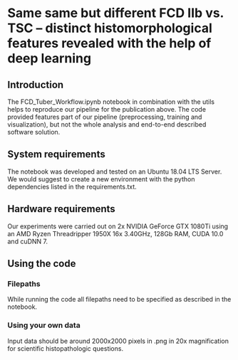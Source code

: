 # Same same but different FCD IIb vs. TSC – distinct histomorphological features revealed with the help of deep learning
## Introduction
The FCD_Tuber_Workflow.ipynb notebook in combination with the utils helps to reproduce our pipeline for the publication above. The code provided features part of our pipeline (preprocessing, training and visualization), but not the whole analysis and end-to-end described software solution.

## System requirements
The notebook was developed and tested on an Ubuntu 18.04 LTS Server.
We would suggest to create a new environment with the python dependencies listed in the requirements.txt.

## Hardware requirements
Our experiments were carried out on 2x NVIDIA GeForce GTX 1080Ti using an AMD Ryzen Threadripper 1950X 16x 3.40GHz, 128Gb RAM, CUDA 10.0 and cuDNN 7.

## Using the code
### Filepaths
While running the code all filepaths need to be specified as described in the notebook. 

### Using your own data
Input data should be around 2000x2000 pixels in .png in 20x magnification for scientific histopathologic questions.
